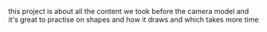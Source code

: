 this project is about all the content we took before the camera model
and it's great to practise on shapes and how it draws and which takes more time
